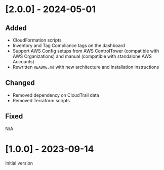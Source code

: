 # [2.0.0] - 2024-05-01
## Added
- CloudFormation scripts
- Inventory and Tag Compliance tags on the dashboard
- Support AWS Config setups from AWS ControlTower (compatible with AWS Organizations) and manual (compatible with standalone AWS Accounts)
- Rewritten `README.md` with new architecture and installation instructions

## Changed
- Removed dependency on CloudTrail data
- Removed Terraform scripts

## Fixed
N/A

# [1.0.0] - 2023-09-14
Initial version